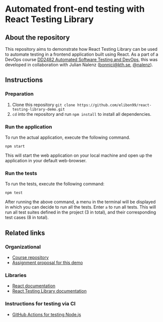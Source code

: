 # Automated front-end testing with React Testing Library

## About the repository
This repository aims to demonstrate how React Testing Library can be used to automate testing in a frontend
application built using React. As a part of a DevOps course [DD2482 Automated Software Testing and DevOps](https://www.kth.se/student/kurser/kurs/DD2482?l=en), this was
developed in collaboration with Julian Nalenz (bonnici@kth.se, [@nalenz](https://github.com/nalenz)).

## Instructions

### Preparation
1. Clone this repository ``git clone https://github.com/elibon99/react-testing-library-demo.git``
2. ``cd`` into the repository and run ``npm install`` to install all dependencies.


### Run the application
To run the actual application, execute the following command.
```
npm start
```
This will start the web application on your local machine and open up the application in your default web-browser. 


### Run the tests
To run the tests, execute the following command:
```
npm test
```
After running the above command, a menu in the terminal will be displayed in which you can decide to run all the tests. Enter ``a`` 
to run all tests. This will run all test suites defined in the project (3 in total), and their corresponding test cases (8 in total).
 

## Related links

### Organizational

- [Course repository](https://github.com/KTH/devops-course)
- [Assignment proposal for this demo](https://github.com/KTH/devops-course/pull/1594)

### Libraries

- [React documentation](https://reactjs.org/)
- [React Testing Library documentation](https://testing-library.com/docs/react-testing-library/intro/)

### Instructions for testing via CI

- [GitHub Actions for testing Node.js](https://docs.github.com/en/actions/automating-builds-and-tests/building-and-testing-nodejs-or-python)


